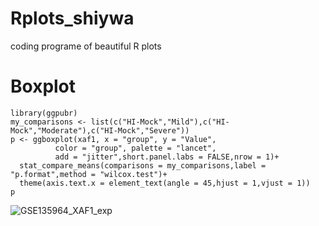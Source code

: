 # Rplots_shiywa
coding programe of beautiful R plots
# Boxplot
```
library(ggpubr)
my_comparisons <- list(c("HI-Mock","Mild"),c("HI-Mock","Moderate"),c("HI-Mock","Severe"))
p <- ggboxplot(xaf1, x = "group", y = "Value",
          color = "group", palette = "lancet",
          add = "jitter",short.panel.labs = FALSE,nrow = 1)+
  stat_compare_means(comparisons = my_comparisons,label = "p.format",method = "wilcox.test")+
  theme(axis.text.x = element_text(angle = 45,hjust = 1,vjust = 1))
p
```
![GSE135964_XAF1_exp](https://github.com/Shiywa/Rplots_shiywa/assets/42604587/3a637211-74e6-4ecd-b892-57ef8ff05b0f)

